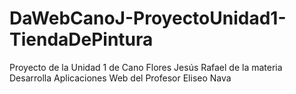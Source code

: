 # DaWebCanoJ-ProyectoUnidad1-TiendaDePintura
Proyecto de la Unidad 1 de Cano Flores Jesús Rafael de la materia Desarrolla Aplicaciones Web del Profesor Eliseo Nava
